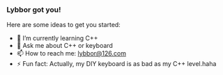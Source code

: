 ### Lybbor got you!

<!--
**lybbor/lybbor** is a ✨ _special_ ✨ repository because its `README.md` (this file) appears on your GitHub profile.
-->

Here are some ideas to get you started:

- 🌱 I’m currently learning C++
- 💬 Ask me about C++ or keyboard
- 📫 How to reach me: lybbor@126.com
- ⚡ Fun fact: Actually, my DIY keyboard is as bad as my C++ level.haha
